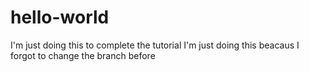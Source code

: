 # hello-world
I'm just doing this to complete the tutorial
I'm just doing this beacaus I forgot to change the branch before
